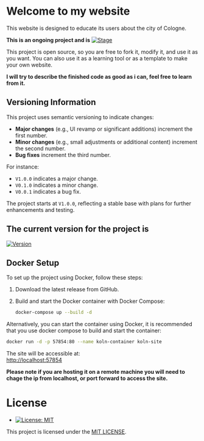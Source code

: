 # Welcome to my website

This website is designed to educate its users about the city of Cologne.

**This is an ongoing project and is** [![Stage](https://img.shields.io/badge/Development-Under_Development-yellow)](https://shields.io. )

This project is open source, so you are free to fork it, modify it, and use it as you want. You can also use it as a learning tool or as a template to make your own website.

**I will try to describe the finished code as good as i can, feel free to learn from it.**
## Versioning Information  

This project uses semantic versioning to indicate changes:

- **Major changes** (e.g., UI revamp or significant additions) increment the first number.
- **Minor changes** (e.g., small adjustments or additional content) increment the second number.
- **Bug fixes** increment the third number.

For instance:
- `V1.0.0` indicates a major change.
- `V0.1.0` indicates a minor change.
- `V0.0.1` indicates a bug fix.

The project starts at `V1.0.0`, reflecting a stable base with plans for further enhancements and testing.

## The current version for the project is
 [![Version](https://img.shields.io/badge/Version-2.10.20-informational)](https://shields.io)

## Docker Setup

To set up the project using Docker, follow these steps:

1. Download the latest release from GitHub.
2. Build and start the Docker container with Docker Compose:

   ```bash
   docker-compose up --build -d
   ```

Alternatively, you can start the container using Docker, it is recommended that you use docker compose to build and start the container:

   ```bash
   docker run -d -p 57854:80 --name koln-container koln-site
   ```

The site will be accessible at:  
[http://localhost:57854](http://localhost:57854)

**Please note if you are hosting it on a remote machine you will need to chage the ip from localhost, or port forward to access the site.**


# License

- [![License: MIT](https://img.shields.io/badge/License-MIT-yellow.svg)](LICENSE)

<i class="fa fa-copyright" aria-hidden="true"></i> This project is licensed under the [MIT LICENSE](LICENSE).
